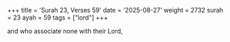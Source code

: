 +++
title = 'Surah 23, Verses 59'
date = '2025-08-27'
weight = 2732
surah = 23
ayah = 59
tags = ["lord"]
+++

and who associate none with their Lord,